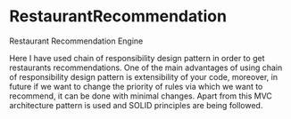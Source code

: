 # RestaurantRecommendation
Restaurant Recommendation Engine

Here I have used chain of responsibility design pattern in order to get restaurants recommendations.
One of the main advantages of using chain of responsibility design pattern is extensibility of your code, moreover, 
in future if we want to change the priority of rules via which we want to recommend, it can be done with minimal changes.
Apart from this MVC architecture pattern is used and SOLID principles are being followed.

